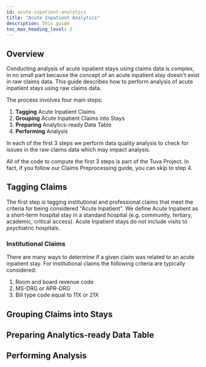 ```yaml
---
id: acute-inpatient-analytics
title: "Acute Inpatient Analytics"
description: This guide
toc_max_heading_level: 2
---
```


## Overview

Conducting analysis of acute inpatient stays using claims data is complex, in no small part because the concept of an acute inpatient stay doesn't exist in raw claims data.  This guide describes how to perform analysis of acute inpatient stays using raw claims data.

The process involves four main steps:

1. **Tagging** Acute Inpatient Claims
2. **Grouping** Acute Inpatient Claims into Stays
3. **Preparing** Analytics-ready Data Table
4. **Performing** Analysis

In each of the first 3 steps we perform data quality analysis to check for issues in the raw claims data which may impact analysis.

All of the code to compute the first 3 steps is part of the Tuva Project.  In fact, if you follow our Claims Preprocessing guide, you can skip to step 4.

## Tagging Claims

The first step is tagging institutional and professional claims that meet the criteria for being considered "Acute Inpatient".  We define Acute Inpatient as a short-term hospital stay in a standard hospital (e.g. community, tertiary, academic, critical access).  Acute Inpatient stays do not include visits to psychiatric hospitals.

### Institutional Claims

There are many ways to determine if a given claim was related to an acute inpatient stay.  For institutional claims the following criteria are typically considered:

1. Room and board revenue code
2. MS-DRG or APR-DRG
3. Bill type code equal to 11X or 21X

## Grouping Claims into Stays

## Preparing Analytics-ready Data Table

## Performing Analysis